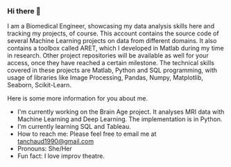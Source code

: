 ### Hi there 👋

I am a Biomedical Engineer, showcasing my data analysis skills here and tracking my projects, of course. This account contains the source code of several Machine Learning projects on data from different domains. It also contains a toolbox called ARET, which I developed in Matlab during my time in research. Other project repositories will be available as well for your access, once they have reached a certain milestone. The technical skills covered in these projects are Matlab, Python and SQL programming, with usage of libraries like Image Processing, Pandas, Numpy, Matplotlib, Seaborn, Scikit-Learn. 

Here is some more information for you about me. 

- I'm currently working on the Brain Age project. It analyses MRI data with Machine Learning and Deep Learning. The implementation is in Python. 
- I'm currently learning SQL and Tableau. 
- How to reach me: Please feel free to email me at tanchaud1990@gmail.com
- Pronouns: She/Her
- Fun fact: I love improv theatre.  

<!--
**tanchaud/tanchaud** is a ✨ _special_ ✨ repository because its `README.md` (this file) appears on your GitHub profile.

Here are some ideas to get you started:

- 🔭 I’m currently working on ...
- 🌱 I’m currently learning ...
- 👯 I’m looking to collaborate on ...
- 🤔 I’m looking for help with ...
- 💬 Ask me about ...
- 📫 How to reach me: ...
- 😄 Pronouns: ...
- ⚡ Fun fact: ...
-->
